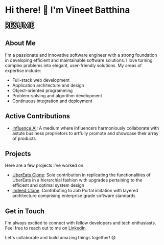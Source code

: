 # Hi there! 👋 I'm Vineet Batthina

<p class="has-line-data" data-line-start="2" data-line-end="3"><a href="https://drive.google.com/file/d/1et4fFvG6QkqAERabPK67Yr7_21KIgi9A/view?usp=drive_link"><img src="https://github.com/vineetbatthina/portfolio/blob/main/QvO9AS01.svg" alt="Resume" width="96" height="28"></a></p>

## About Me
I'm a passionate and innovative software engineer with a strong foundation in developing efficient and maintainable software solutions. I love turning complex problems into elegant, user-friendly solutions. My areas of expertise include:

- Full-stack web development
- Application architecture and design
- Object-oriented programming
- Problem-solving and algorithm development
- Continuous integration and deployment

## Active Contributions
- [Influence AI](http://influenceai.in/): A medium where influencers harmoniously collaborate with astute business proprietors to artfully promote and showcase their array of products

## Projects
Here are a few projects I've worked on:

- [UberEats Clone](https://youtu.be/HkROcVFkVHE): Sole contribution in replicating the functionalities of UberEats in a hierarchial fashion with upgrades pertaining to the efficient and optimal system design
- [Indeed Clone](https://youtu.be/J0RPAFwB-R8): Contributing to Job Portal imitation with layered architecture comprising enterprise grade software standards

## Get in Touch
I'm always excited to connect with fellow developers and tech enthusiasts. Feel free to reach out to me on [LinkedIn](https://www.linkedin.com/in/vineet-batthina/)

Let's collaborate and build amazing things together! 😄
